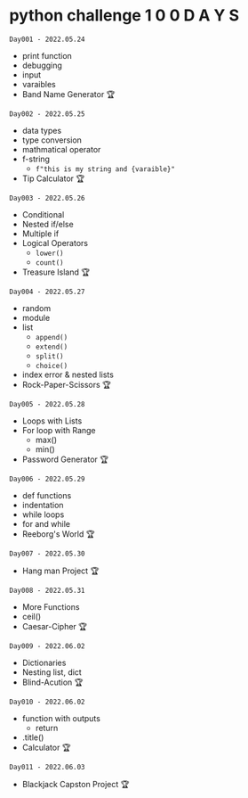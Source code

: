 # python challenge 1 0 0 D A Y S

```
Day001 - 2022.05.24
```

- print function
- debugging
- input
- varaibles
- Band Name Generator 🏆

```
Day002 - 2022.05.25
```

- data types
- type conversion
- mathmatical operator
- f-string
  - `f"this is my string and {varaible}"`
- Tip Calculator 🏆

```
Day003 - 2022.05.26
```

- Conditional
- Nested if/else
- Multiple if
- Logical Operators
  - `lower()`
  - `count()`
- Treasure Island 🏆

```
Day004 - 2022.05.27
```

- random
- module
- list
  - `append()`
  - `extend()`
  - `split()`
  - `choice()`
- index error & nested lists
- Rock-Paper-Scissors 🏆

```
Day005 - 2022.05.28
```

- Loops with Lists
- For loop with Range
  - max()
  - min()
- Password Generator 🏆

```
Day006 - 2022.05.29
```

- def functions
- indentation
- while loops
- for and while
- Reeborg's World 🏆

```
Day007 - 2022.05.30
```

- Hang man Project 🏆

```
Day008 - 2022.05.31
```

- More Functions
- ceil()
- Caesar-Cipher 🏆

```
Day009 - 2022.06.02
```

- Dictionaries
- Nesting list, dict
- Blind-Acution 🏆

```
Day010 - 2022.06.02
```

- function with outputs
  - return
- .title()
- Calculator 🏆

```
Day011 - 2022.06.03
```

- Blackjack Capston Project 🏆
